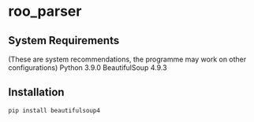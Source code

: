 # roo_parser

## System Requirements
(These are system recommendations, the programme may work on other configurations)
Python 3.9.0
BeautifulSoup 4.9.3

## Installation
`pip install beautifulsoup4`
